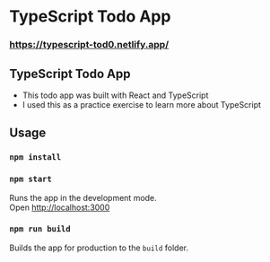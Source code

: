 # TypeScript Todo App

### https://typescript-tod0.netlify.app/

## TypeScript Todo App

- This todo app was built with React and TypeScript
- I used this as a practice exercise to learn more about TypeScript

## Usage

### `npm install`

### `npm start`

Runs the app in the development mode.<br>
Open [http://localhost:3000](http://localhost:3000)

### `npm run build`

Builds the app for production to the `build` folder.<br>
